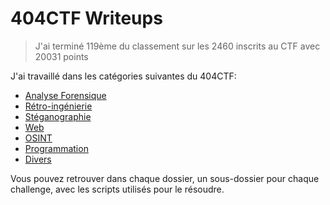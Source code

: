 # 404CTF Writeups
> J'ai terminé 119ème du classement sur les 2460 inscrits au CTF avec 20031 points

J'ai travaillé dans les catégories suivantes du 404CTF:
- [Analyse Forensique](./Analyse%20Forensique/)
- [Rétro-ingénierie](./Rétro-ingénierie/)
- [Stéganographie](./Stéganographie/)
- [Web](./Web/)
- [OSINT](./OSINT/)
- [Programmation](./Programmation/)
- [Divers](./Divers/)

Vous pouvez retrouver dans chaque dossier, un sous-dossier pour chaque challenge, avec les scripts utilisés pour le résoudre.